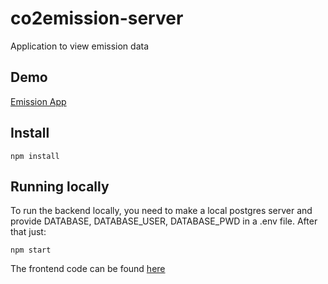 # co2emission-server

Application to view emission data

## Demo

[Emission App](https://co2emissione.herokuapp.com)

## Install
```
npm install
```

## Running locally

To run the backend locally, you need to make a local postgres server and provide
DATABASE, DATABASE_USER, DATABASE_PWD in a .env file. After that just:

```
npm start
```

The frontend code can be found [here](https://github.com/k0tix/co2client)